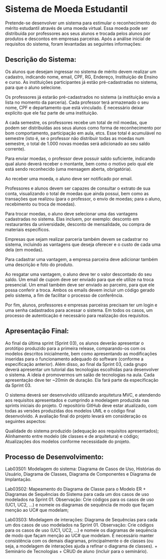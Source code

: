 # Sistema de Moeda Estudantil

Pretende-se desenvolver um sistema para estimular o reconhecimento do mérito estudantil através de uma moeda virtual. Essa moeda pode ser distribuída por professores aos seus alunos e trocada pelos alunos por produtos e descontos em empresas parceiras. Após a análise inicial de requisitos do sistema, foram levantadas as seguintes informações:

## Descrição do Sistema:
Os alunos que desejam ingressar no sistema de mérito devem realizar um cadastro, indicando nome, email, CPF, RG, Endereço, Instituição de Ensino e curso. As instituições participantes já estão pré-cadastradas no sistema, para que o aluno selecione.

Os professores já estarão pré-cadastrados no sistema (a instituição envia a lista no momento da parceria). Cada professor terá armazenado o seu nome, CPF e departamento que está vinculado. É necessário deixar explícito que ele faz parte de uma instituição.

A cada semestre, os professores recebe um total de mil moedas, que podem ser distribuídas aos seus alunos como forma de reconhecimento por bom comportamento, participação em aula, etcs. Esse total é acumulável no semestre (isto é, se o professor não distribuir todas as moedas num semestre, o total de 1.000 novas moedas será adicionado ao seu saldo corrente).

Para enviar moedas, o professor deve possuir saldo suficiente, indicando qual aluno deverá receber o montante, bem como o motivo pelo qual ele está sendo reconhecido (uma mensagem aberta, obrigatória).

Ao receber uma moeda, o aluno deve ser notificado por email. 

Professores e alunos devem ser capazes de consultar o extrato de sua conta, visualizando o total de moedas que ainda possui, bem como as transações que realizou (para o professor, o envio de moedas; para o aluno, recebimento ou troca de moedas).

Para trocar moedas, o aluno deve selecionar uma das vantagens cadastradas no sistema. Elas incluem, por exemplo: desconto em restaurantes da universidade, desconto de mensalidade, ou compra de materiais específicos.

Empresas que sejam realizar parceria também devem se cadastrar no sistema, incluindo as vantagens que deseja oferecer e o custo de cada uma dela (em moedas).

Para cadastrar uma vantagem, a empresa parceira deve adicionar também uma descrição e foto do produto.

Ao resgatar uma vantagem, o aluno deve ter o valor descontado do seu saldo. Um email de cupom deve ser enviado para que ele utilize na troca presencial. Um email também deve ser enviado ao parceiro, para que ele possa conferir a troca. Ambos os emails devem incluir um código gerado pelo sistema, a fim de facilitar o processo de conferência.

Por fim, alunos, professores e empresas parceiras precisam ter um login e uma senha cadastrados para acessar o sistema. Em todos os casos, um processo de autenticação é necessário para realização dos requisitos.

 

## Apresentação Final:

Ao final da última sprint (Sprint 03), os alunos deverão apresentar o protótipo produzido para a primeira release, comparando-os com os modelos descritos inicialmente, bem como apresentando as modificações inseridas para o funcionamento adequado do software (conforme a especificação anterior). Além disso, ao final da Sprint 03, cada grupo deverá apresentar um tutorial das tecnologias escolhidas para desenvolver o sistema. A ideia é promovermos um salão de tecnologias na aula. Cada apresentação deve ter ~20min de duração. Ela fará parte da especificação da Sprint 03.

O sistema deverá ser desenvolvido utilizando arquitetura MVC, e atendendo aos requisitos apresentados e cumprindo a modelagem produzida nas sprints iniciais do projeto. O repositório GitHub deve estar atualizado, com todas as versões produzidas dos modelos UML e o código final desenvolvido. A avaliação final do projeto levará em consideração os seguintes aspectos:

Qualidade do sistema produzido (adequação aos requisitos apresentados);
Alinhamento entre modelo (de classes e de arquitetura) e código;
Atualizações dos modelos conforme necessidade do projeto.
 

## Processo de Desenvolvimento:
Lab03S01: Modelagem do sistema: Diagrama de Casos de Uso, Histórias do Usuário, Diagrama de Classes, Diagrama de Componentes e Diagrama de Implantação. 

Lab03S02: Mapeamento do Diagrama de Classe para o Modelo ER + Diagramas de Sequências do Sistema para cada um dos casos de uso modelados na Sprint 01. Observação: Crie códigos para os casos de uso (UC1, UC2, ...) e nomeie os diagramas de sequência de modo que façam menção ao UC# que modelam;

Lab03S03: Modelagem de interações: Diagrama de Sequências para cada um dos casos de uso modelados na Sprint 01. Observação: Crie códigos para os casos de uso (UC1, UC2, ...) e nomeie os diagramas de sequência de modo que façam menção ao UC# que modelam. É necessário manter consistência com os demais diagramas, principalmente o de classes (ou seja, a modelagem de interações ajuda a refinar o diagrama de classes). + Seminário de Tecnologias + CRUD de aluno (incluir para o seminário).